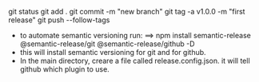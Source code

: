 git status
git add .
git commit -m "new branch" 
git tag -a v1.0.0 -m "first release"
git push --follow-tags    

- to automate semantic versioning run:
==> npm install semantic-release @semantic-release/git @semantic-release/github -D
- this will install semantic versioning for git and for github.
- In the main directory, creare a file called release.config.json. it will tell github which plugin to use. 